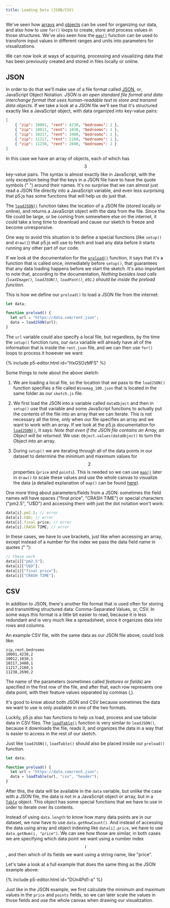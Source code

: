 ```yaml
---
title: Loading Data (JSON/CSV)
---
```


We've seen how [arrays](../../p5/arrays/) and [objects](../../p5/objects/) can be used for organizing our data, and also how to use `for()` loops to create, store and process values in those structures. We've also seen how the [`map()`](../maths/) function can be used to transform input values in different ranges and units into parameters for visualizations.

We can now look at ways of acquiring, processing and visualizing data that has been previously created and stored in files locally or online.

## JSON

In order to do that we'll make use of a file format called [JSON](https://en.wikipedia.org/wiki/JSON), or, JavaScript Object Notation. *JSON is an open standard file format and data interchange format that uses human-readable text to store and transmit data objects*. If we take a look at a JSON file we'll see that it's structured exactly like a JavaScript object, with data organized into key-value pairs:
```json
[
	{ "zip": 10001, "rent": 4230, "bedrooms": 2 },
	{ "zip": 10012, "rent": 1830, "bedrooms": 1 },
	{ "zip": 10217, "rent": 3400, "bedrooms": 1 },
	{ "zip": 11217, "rent": 2160, "bedrooms": 1 },
	{ "zip": 11238, "rent": 2690, "bedrooms": 2 }
]
```

In this case we have an array of objects, each of which has $$3$$ key-value pairs. The syntax is almost exactly like in JavaScript, with the only exception being that the keys in a JSON file have to have the quote symbols (" ") around their names. It's no surprise that we can almost just read a JSON file directly into a JavaScript variable, and even less surprising that p5.js has some functions that will help us do just that.

The [`loadJSON()`](https://p5js.org/reference/#/p5/loadJSON) function takes the location of a JSON file (stored locally or online), and returns a JavaScript object with the data from the file. Since the file could be large, or be coming from somewhere else on the internet, it could take a long time to download and cause our sketch to freeze and become unresponsive.

One way to avoid this situation is to define a special functions (like `setup()` and `draw()`) that p5.js will use to fetch and load any data before it starts running any other part of our code.

If we look at the documentation for the [`preload()`](https://p5js.org/reference/#/p5/preload) function, it says that it's a function that is called once, immediately before `setup()`, that guarantees that any data loading happens before we start the sketch. It's also important to note that, according to the documentation, *Nothing besides load calls (`loadImage()`, `loadJSON()`, `loadFont()`, etc.) should be inside the preload function*.

This is how we define our `preload()` to load a JSON file from the internet:
```js
let data;

function preload() {
  let url = "https://data.com/rent.json";
  data = loadJSON(url);
}
```

The `url` variable could also specify a local file, but regardless, by the time the `setup()` function runs, our `data` variable will already have all of the information that is inside the `rent.json` file, and we can then use `for()` loops to process it however we want:

{% include p5-editor.html id="HxGSOzMFS" %}

Some things to note about the above sketch:

1. We are loading a local file, so the location that we pass to the `loadJSON()` function specifies a file called `Winemag_100.json` that is located in the same folder as our `sketch.js` file.

2. We first load the JSON into a variable called `dataObject` and then in `setup()` use that variable and some JavaScript functions to actually put the contents of the file into an array that we can iterate. This is not necessary all the time, only when our file specifies an array and we want to work with an array. If we look at the p5.js documentation for [`loadJSON()`](https://p5js.org/reference/#/p5/loadJSON), it says: *Note that even if the JSON file contains an Array, an Object will be returned*. We use: `Object.values(dataObject)` to turn the Object into an array.

3. During `setup()` we are iterating through all of the data points in our dataset to determine the minimum and maximum values for $$2$$ properties (`price` and `points`). This is needed so we can use [`map()`](https://p5js.org/reference/#/p5/map) later in `draw()` to scale these values and use the whole canvas to visualize the data (a detailed explanation of `map()` can be found [here](../maths/)).

One more thing about parameters/fields from a JSON: sometimes the field names will have spaces ("final price", "CRASH TIME") or special characters ("pm2.5", "U$D") and accessing them with just the dot notation won't work:
```js
data[i].pm2.5; // error
data[i].U$D; // error
data[i].final price; // error
data[i].CRASH TIME; // error
```

In these cases, we have to use brackets, just like when accessing an array, except instead of a number for the index we pass the data field name in quotes (" "):
```js
// these work
data[i]["pm2.5"];
data[i]["U$D"];
data[i]["final price"];
data[i]["CRASH TIME"];
```

## CSV
In addition to JSON, there's another file format that is used often for storing and transmitting structured data: Comma-Separated Values, or, CSV. In some ways this format is a little bit easier to read, because it is less redundant and is very much like a spreadsheet, since it organizes data into rows and columns.

An example CSV file, with the same data as our JSON file above, could look like:

```csv
zip,rent,bedrooms
10001,4230,2
10012,1830,1
10217,3400,1
11217,2160,1
11238,2690,2
```

The name of the parameters (sometimes called *features* or *fields*) are specified in the first row of the file, and after that, each row represents one data point, with their feature values separated by commas (,).

It's good to know about both JSON and CSV because sometimes the data we want to use is only available in one of the two formats.

Luckily, p5.js also has functions to help us load, process and use tabular data in CSV files. The [`loadTable()`](https://p5js.org/reference/#/p5/loadTable) function is very similar to `loadJSON()`, because it downloads the file, reads it, and organizes the data in a way that is easier to access in the rest of our sketch.

Just like `loadJSON()`, `loadTable()` should also be placed inside our `preload()` function.
```js
let data;

function preload() {
  let url = "https://data.com/rent.json";
  data = loadTable(url, "csv", "header");
}
```

After this, the data will be available in the `data` variable, but unlike the case with a JSON file, the data is not in a JavaScript object or array, but in a [`Table`](https://p5js.org/reference/#/p5.Table) object. This object has some special functions that we have to use in order to iterate over its contents.

Instead of using `data.length` to know how many data points are in our dataset, we now have to use `data.getRowCount()`. And instead of accessing the data using array and object indexing like `data[i].price`, we have to use `data.getNum(i, "price")`. We can see how those are similar, in both cases we are specifying which data point we want using a number index $$i$$, and then which of its fields we want using a string name, like "price".

Let's take a look at a full example that does the same thing as the JSON example above:

{% include p5-editor.html id="DUn4Pd1-a" %}

Just like in the JSON example, we first calculate the minimum and maximum values in the `price` and `points` fields, so we can later scale the values in those fields and use the whole canvas when drawing our visualization.
